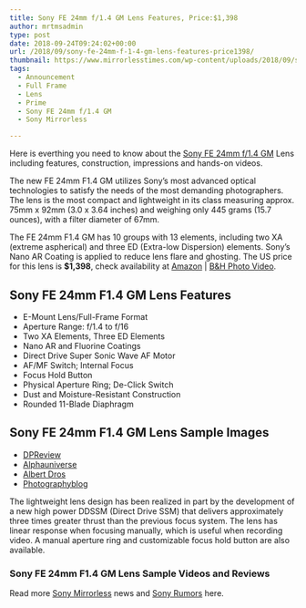 ```yaml
---
title: Sony FE 24mm f/1.4 GM Lens Features, Price:$1,398
author: mrtmsadmin
type: post
date: 2018-09-24T09:24:02+00:00
url: /2018/09/sony-fe-24mm-f-1-4-gm-lens-features-price1398/
thumbnail: https://www.mirrorlesstimes.com/wp-content/uploads/2018/09/sony-fe-24mm-f1-4-gm.jpg
tags:
  - Announcement
  - Full Frame
  - Lens
  - Prime
  - Sony FE 24mm f/1.4 GM
  - Sony Mirrorless

---
```

Here is everthing you need to know about the <a href="https://www.mirrorlesstimes.com/tags/sony-fe-24mm-f-1-4-gm/" target="_blank" rel="noopener">Sony FE 24mm f/1.4 GM</a> Lens including features, construction, impressions and hands-on videos.

The new FE 24mm F1.4 GM utilizes Sony’s most advanced optical technologies to satisfy the needs of the most demanding photographers. The lens is the most compact and lightweight in its class measuring approx. 75mm x 92mm (3.0 x 3.64 inches) and weighing only 445 grams (15.7 ounces), with a filter diameter of 67mm.

The FE 24mm F1.4 GM has 10 groups with 13 elements, including two XA (extreme aspherical) and three ED (Extra-low Dispersion) elements. Sony’s Nano AR Coating is applied to reduce lens flare and ghosting. The US price for this lens is **$1,398**, check availability at <a href="https://www.amazon.com/dp/B07HJXVHSS/?tag=daicamnew-20" target="_new" rel="nofollow" data-wpel-link="external" data-amzn-asin="B07HJXVHSS">Amazon</a> | <a href="https://www.bhphotovideo.com/c/product/1435887-REG/sony_fe_24mm_f_1_4_gm.html/BI/20175/KBID/14249/" target="_new" rel="nofollow" data-wpel-link="external">B&H Photo Video</a>.<!--more-->

## Sony FE 24mm F1.4 GM Lens Features

<ul data-selenium="highlightList">
  <li>
    E-Mount Lens/Full-Frame Format
  </li>
  <li>
    Aperture Range: f/1.4 to f/16
  </li>
  <li>
    Two XA Elements, Three ED Elements
  </li>
  <li>
    Nano AR and Fluorine Coatings
  </li>
  <li>
    Direct Drive Super Sonic Wave AF Motor
  </li>
  <li>
    AF/MF Switch; Internal Focus
  </li>
  <li>
    Focus Hold Button
  </li>
  <li>
    Physical Aperture Ring; De-Click Switch
  </li>
  <li>
    Dust and Moisture-Resistant Construction
  </li>
  <li>
    Rounded 11-Blade Diaphragm
  </li>
</ul>

## Sony FE 24mm F1.4 GM Lens Sample Images

  * <a href="https://www.dpreview.com/samples/4200184242/sony-24mm-f1-4-gm-sample-gallery" target="_blank" rel="noopener">DPReview</a>
  * <a href="https://alphauniverse.com/stories/sony-24mm-f-1-4-gm-first-looks-for-street--astroscapes--landscape-and-architecture/" target="_blank" rel="follow external noopener noreferrer" data-wpel-link="external">Alphauniverse</a>
  * <a href="https://www.albertdros.com/single-post/2018/09/20/Sony-24mm-f14-GM-First-Impressions" target="_blank" rel="follow external noopener noreferrer" data-wpel-link="external">Albert Dros</a>
  * <a href="https://www.photographyblog.com/previews/sony_fe_24mm_f1_4_gm_photos" target="_blank" rel="follow external noopener noreferrer" data-wpel-link="external">Photographyblog</a>

The lightweight lens design has been realized in part by the development of a new high power DDSSM (Direct Drive SSM) that delivers approximately three times greater thrust than the previous focus system. The lens has linear response when focusing manually, which is useful when recording video. A manual aperture ring and customizable focus hold button are also available.

### Sony FE 24mm F1.4 GM Lens Sample Videos and Reviews











Read more <a href="https://www.mirrorlesstimes.com/tags/sony-mirrorless/" target="_blank" rel="noopener">Sony Mirrorless</a> news and <a href="https://www.dailycameranews.com/tag/sony-rumors/" target="_blank" rel="noopener">Sony Rumors</a> here.